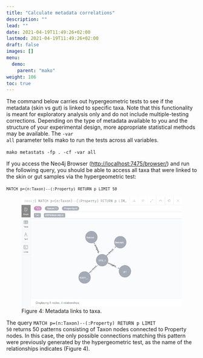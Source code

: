 ```yaml
---
title: "Calculate metadata correlations"
description: ""
lead: ""
date: 2021-04-19T11:49:26+02:00
lastmod: 2021-04-19T11:49:26+02:00
draft: false
images: []
menu: 
  demo:
    parent: "mako"
weight: 106
toc: true
---
```


The command below carries out hypergeometric tests to see if the metadata (skin vs gut) is linked to specific taxa. Note that this functionality is meant for exploratory analysis only and do not include multiple-testing corrections. Depending on the type of metadata available to you and the structure of your experimental design, more appropriate statistical methods may be available. The <code>-var all</code> parameter tells mako to run the tests across all variables. 

<code>mako metastats -fp . -cf -var all</code>

If you access the Neo4j Browser (<a href="http://localhost:7475/browser/">http://localhost:7475/browser/</a>) and run the following query, you should be able to access all taxa that were linked to the skin or gut samples via the hypergeometric test:

<code>```MATCH p=(n:Taxon)--(:Property) RETURN p LIMIT 50```</code>

<figure>
  <img src="/images/demo_4.PNG" alt="Metadata links to taxa." width="600"> 
  <figcaption>Figure 4: Metadata links to taxa.</figcaption>
</figure>

The query <code>MATCH p=(n:Taxon)--(:Property) RETURN p LIMIT 50</code> returns 50 patterns consisting of Taxon nodes connected to Property nodes. In this case, the only possible connections matching this pattern were previously generated by the hypergeometric test, as the name of the relationships indicates (Figure 4). 

